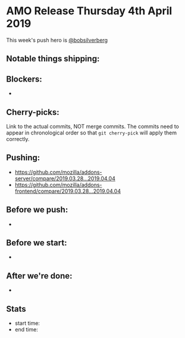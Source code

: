 # AMO Release Thursday 4th April 2019

This week's push hero is [@bobsilverberg](https://github.com/bobsilverberg)

## Notable things shipping:

## Blockers:

*

## Cherry-picks:

Link to the actual commits, NOT merge commits. The commits need to appear
in chronological order so that `git cherry-pick` will apply them correctly.


## Pushing:

* https://github.com/mozilla/addons-server/compare/2019.03.28...2019.04.04
* https://github.com/mozilla/addons-frontend/compare/2019.03.28...2019.04.04


## Before we push:

*

## Before we start:

*

## After we're done:

*

## Stats

* start time:
* end time:
